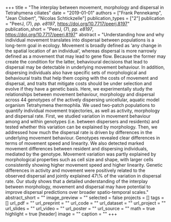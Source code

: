 +++
title = "The interplay between movement, morphology and dispersal in Tetrahymena ciliates"
date = "2019-01-01"
authors = ["Frank Pennekamp", "Jean Clobert", "Nicolas Schtickzelle"]
publication_types = ["2"]
publication = "PeerJ, (7), _pp. e8197_, https://doi.org/10.7717/peerj.8197"
publication_short = "PeerJ, (7), _pp. e8197_, https://doi.org/10.7717/peerj.8197"
abstract = "Understanding how and why individual movement translates into dispersal between populations is a long-term goal in ecology. Movement is broadly defined as ‘any change in the spatial location of an individual’, whereas dispersal is more narrowly defined as a movement that may lead to gene flow. Because the former may create the condition for the latter, behavioural decisions that lead to dispersal may be detectable in underlying movement behaviour. In addition, dispersing individuals also have specific sets of morphological and behavioural traits that help them coping with the costs of movement and dispersal, and traits that mitigate costs should be under selection and evolve if they have a genetic basis. Here, we experimentally study the relationships between movement behaviour, morphology and dispersal across 44 genotypes of the actively dispersing unicellular, aquatic model organism Tetrahymena thermophila. We used two-patch populations to quantify individual movement trajectories, as well as activity, morphology and dispersal rate. First, we studied variation in movement behaviour among and within genotypes (i.e. between dispersers and residents) and tested whether this variation can be explained by morphology. Then, we addressed how much the dispersal rate is driven by differences in the underlying movement behaviour. Genotypes revealed clear differences in terms of movement speed and linearity. We also detected marked movement differences between resident and dispersing individuals, mediated by the genotype. Movement variation was partly explained by morphological properties such as cell size and shape, with larger cells consistently showing higher movement speed and higher linearity. Genetic differences in activity and movement were positively related to the observed dispersal and jointly explained 47\\% of the variation in dispersal rate. Our study shows that a detailed understanding of the interplay between morphology, movement and dispersal may have potential to improve dispersal predictions over broader spatio-temporal scales."
abstract_short = ""
image_preview = ""
selected = false
projects = []
tags = []
url_pdf = ""
url_preprint = ""
url_code = ""
url_dataset = ""
url_project = ""
url_slides = ""
url_video = ""
url_poster = ""
url_source = ""
math = true
highlight = true
[header]
image = ""
caption = ""
+++
